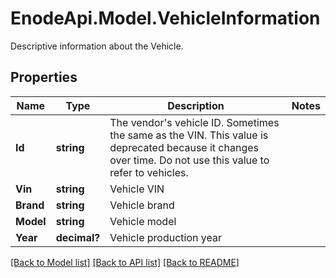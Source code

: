# EnodeApi.Model.VehicleInformation
Descriptive information about the Vehicle.

## Properties

Name | Type | Description | Notes
------------ | ------------- | ------------- | -------------
**Id** | **string** | The vendor&#39;s vehicle ID. Sometimes the same as the VIN. This value is deprecated because it changes over time. Do not use this value to refer to vehicles. | 
**Vin** | **string** | Vehicle VIN | 
**Brand** | **string** | Vehicle brand | 
**Model** | **string** | Vehicle model | 
**Year** | **decimal?** | Vehicle production year | 

[[Back to Model list]](../README.md#documentation-for-models) [[Back to API list]](../README.md#documentation-for-api-endpoints) [[Back to README]](../README.md)

